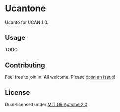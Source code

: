 # Ucantone

Ucanto for UCAN 1.0.

## Usage

TODO

## Contributing

Feel free to join in. All welcome. Please [open an issue](https://github.com/alanshaw/ucantone/issues)!

## License

Dual-licensed under [MIT OR Apache 2.0](LICENSE.md)